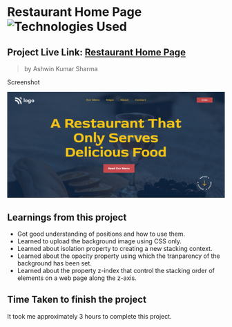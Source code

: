 # Restaurant Home Page ![Technologies Used](https://img.shields.io/badge/Technologies-HTML%2FCSS-green)


## Project Live Link: [Restaurant Home Page]()

> by Ashwin Kumar Sharma

Screenshot

![Project Screenshot](./Screenshot.png)

## Learnings from this project

- Got good understanding of positions and how to use them.
- Learned to upload the background image using CSS only.
- Learned about isolation property to creating a new stacking context.
- Learned about the opacity property using which the tranparency of the background has been set.
- Learned about the property z-index that control the stacking order of elements on a web page along the z-axis.

## Time Taken to finish the project

It took me approximately 3 hours to complete this project.